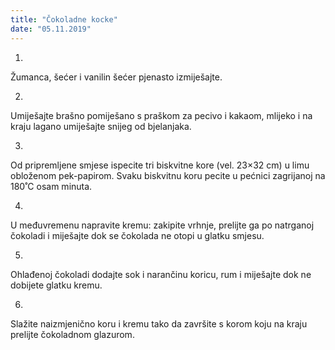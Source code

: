 ```yaml
--- 
title: "Čokoladne kocke"
date: "05.11.2019"
---
```


1.
Žumanca, šećer i vanilin šećer pjenasto izmiješajte.

2.
Umiješajte brašno pomiješano s praškom za pecivo i kakaom, mlijeko i na kraju lagano umiješajte snijeg od bjelanjaka.

3.
Od pripremljene smjese ispecite tri biskvitne kore (vel. 23×32 cm) u limu obloženom pek-papirom. Svaku biskvitnu koru pecite u pećnici zagrijanoj na 180˚C osam minuta.

4.
U međuvremenu napravite kremu: zakipite vrhnje, prelijte ga po natrganoj čokoladi i miješajte dok se čokolada ne otopi u glatku smjesu.

5.
Ohlađenoj čokoladi dodajte sok i narančinu koricu, rum i miješajte dok ne dobijete glatku kremu.

6.
Slažite naizmjenično koru i kremu tako da završite s korom koju na kraju prelijte čokoladnom glazurom.

